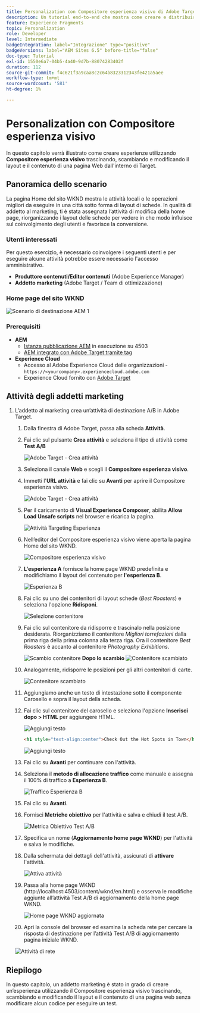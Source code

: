 ```yaml
---
title: Personalization con Compositore esperienza visivo di Adobe Target
description: Un tutorial end-to-end che mostra come creare e distribuire esperienze personalizzate utilizzando il Compositore esperienza visivo di Adobe Target.
feature: Experience Fragments
topic: Personalization
role: Developer
level: Intermediate
badgeIntegration: label="Integrazione" type="positive"
badgeVersions: label="AEM Sites 6.5" before-title="false"
doc-type: Tutorial
exl-id: 1550e6a7-04b5-4a40-9d7b-88074283402f
duration: 112
source-git-commit: f4c621f3a9caa8c2c64b8323312343fe421a5aee
workflow-type: tm+mt
source-wordcount: '581'
ht-degree: 1%

---
```


# Personalization con Compositore esperienza visivo

In questo capitolo verrà illustrato come creare esperienze utilizzando **Compositore esperienza visivo** trascinando, scambiando e modificando il layout e il contenuto di una pagina Web dall&#39;interno di Target.

## Panoramica dello scenario

La pagina Home del sito WKND mostra le attività locali o le operazioni migliori da eseguire in una città sotto forma di layout di schede. In qualità di addetto al marketing, ti è stata assegnata l’attività di modifica della home page, riorganizzando i layout delle schede per vedere in che modo influisce sul coinvolgimento degli utenti e favorisce la conversione.

### Utenti interessati

Per questo esercizio, è necessario coinvolgere i seguenti utenti e per eseguire alcune attività potrebbe essere necessario l&#39;accesso amministrativo.

* **Produttore contenuti/Editor contenuti** (Adobe Experience Manager)
* **Addetto marketing** (Adobe Target / Team di ottimizzazione)

### Home page del sito WKND

![Scenario di destinazione AEM 1](assets/personalization-use-case-3/aem-target-use-case-3.png)

### Prerequisiti

* **AEM**
   * [Istanza pubblicazione AEM](./implementation.md#getting-aem) in esecuzione su 4503
   * [AEM integrato con Adobe Target tramite tag](./using-launch-adobe-io.md#aem-target-using-launch-by-adobe)
* **Experience Cloud**
   * Accesso al Adobe Experience Cloud delle organizzazioni - `https://<yourcompany>.experiencecloud.adobe.com`
   * Experience Cloud fornito con [Adobe Target](https://experiencecloud.adobe.com)

## Attività degli addetti marketing

1. L’addetto al marketing crea un’attività di destinazione A/B in Adobe Target.
   1. Dalla finestra di Adobe Target, passa alla scheda **Attività**.
   2. Fai clic sul pulsante **Crea attività** e seleziona il tipo di attività come **Test A/B**

      ![Adobe Target - Crea attività](assets/personalization-use-case-2/create-ab-activity.png)
   3. Seleziona il canale **Web** e scegli il **Compositore esperienza visivo**.
   4. Immetti l&#39;**URL attività** e fai clic su **Avanti** per aprire il Compositore esperienza visivo.

      ![Adobe Target - Crea attività](assets/personalization-use-case-2/create-activity-ab-name.png)
   5. Per il caricamento di **Visual Experience Composer**, abilita **Allow Load Unsafe scripts** nel browser e ricarica la pagina.

      ![Attività Targeting Esperienza](assets/personalization-use-case-1/load-unsafe-scripts.png)
   6. Nell’editor del Compositore esperienza visivo viene aperta la pagina Home del sito WKND.

      ![Compositore esperienza visivo](assets/personalization-use-case-2/vec.png)
   7. **L&#39;esperienza A** fornisce la home page WKND predefinita e modifichiamo il layout del contenuto per **l&#39;esperienza B**.

      ![Esperienza B](assets/personalization-use-case-3/use-case3-experience-b.png)
   8. Fai clic su uno dei contenitori di layout schede (*Best Roasters*) e seleziona l&#39;opzione **Ridisponi**.

      ![Selezione contenitore](assets/personalization-use-case-3/container-selection.png)
   9. Fai clic sul contenitore da ridisporre e trascinalo nella posizione desiderata. Riorganizziamo il contenitore *Migliori torrefazioni* dalla prima riga della prima colonna alla terza riga. Ora il contenitore *Best Roasters* è accanto al contenitore *Photography Exhibitions*.

      ![Scambio contenitore](assets/personalization-use-case-3/container-swap.png)
      **Dopo lo scambio**
      ![Contenitore scambiato](assets/personalization-use-case-3/after-swap-1-3.png)
   10. Analogamente, ridisporre le posizioni per gli altri contenitori di carte.

       ![Contenitore scambiato](assets/personalization-use-case-3/after-swap-all.png)
   11. Aggiungiamo anche un testo di intestazione sotto il componente Carosello e sopra il layout della scheda.
   12. Fai clic sul contenitore del carosello e seleziona l&#39;opzione **Inserisci dopo > HTML** per aggiungere HTML.

       ![Aggiungi testo](assets/personalization-use-case-3/add-text.png)

       ```html
       <h1 style="text-align:center">Check Out the Hot Spots in Town</h1>
       ```

       ![Aggiungi testo](assets/personalization-use-case-3/after-changes.png)
   13. Fai clic su **Avanti** per continuare con l&#39;attività.
   14. Seleziona il **metodo di allocazione traffico** come manuale e assegna il 100% di traffico a **Esperienza B**.

       ![Traffico Esperienza B](assets/personalization-use-case-2/traffic.png)
   15. Fai clic su **Avanti**.
   16. Fornisci **Metriche obiettivo** per l&#39;attività e salva e chiudi il test A/B.

       ![Metrica Obiettivo Test A/B](assets/personalization-use-case-2/goal-metric.png)
   17. Specifica un nome (**Aggiornamento home page WKND**) per l&#39;attività e salva le modifiche.
   18. Dalla schermata dei dettagli dell&#39;attività, assicurati di **attivare** l&#39;attività.

       ![Attiva attività](assets/personalization-use-case-3/save-activity.png)
   19. Passa alla home page WKND (http://localhost:4503/content/wknd/en.html) e osserva le modifiche aggiunte all’attività Test A/B di aggiornamento della home page WKND.

       ![Home page WKND aggiornata](assets/personalization-use-case-3/activity-result.png)
   20. Apri la console del browser ed esamina la scheda rete per cercare la risposta di destinazione per l’attività Test A/B di aggiornamento pagina iniziale WKND.

      ![Attività di rete](assets/personalization-use-case-3/activity-result.png)

## Riepilogo

In questo capitolo, un addetto marketing è stato in grado di creare un’esperienza utilizzando il Compositore esperienza visivo trascinando, scambiando e modificando il layout e il contenuto di una pagina web senza modificare alcun codice per eseguire un test.
